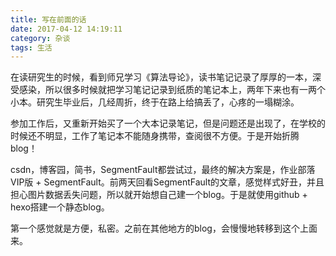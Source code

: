 ```yaml
---
title: 写在前面的话
date: 2017-04-12 14:19:11
category: 杂谈
tags: 生活
---
```


在读研究生的时候，看到师兄学习《算法导论》，读书笔记记录了厚厚的一本，深受感染，所以很多时候就把学习笔记记录到纸质的笔记本上，两年下来也有一两个小本。研究生毕业后，几经周折，终于在路上给搞丢了，心疼的一塌糊涂。

参加工作后，又重新开始买了一个大本记录笔记，但是问题还是出现了，在学校的时候还不明显，工作了笔记本不能随身携带，查阅很不方便。于是开始折腾blog！

csdn，博客园，简书，SegmentFault都尝试过，最终的解决方案是，作业部落VIP版 + SegmentFault。前两天回看SegmentFault的文章，感觉样式好丑，并且担心图片数据丢失问题，所以就开始想自己建一个blog。于是就使用github + hexo搭建一个静态blog。

第一个感觉就是方便，私密。之前在其他地方的blog，会慢慢地转移到这个上面来。

 